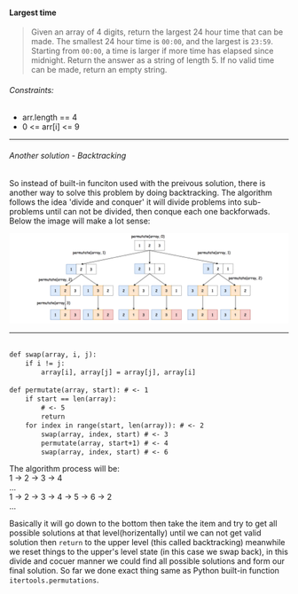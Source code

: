 #### Largest time
> Given an array of 4 digits, return the largest 24 hour time that can be made.
> The smallest 24 hour time is `00:00`, and the largest is `23:59`.  Starting from `00:00`, a time is larger if more time has elapsed since midnight.
> Return the answer as a string of length 5.  If no valid time can be made, return an empty string.

###### Constraints:
- arr.length == 4
- 0 <= arr[i] <= 9
---

###### Another solution - Backtracking

So instead of built-in funciton used with the preivous solution, there is another way to solve this problem by doing backtracking.
The algorithm follows the idea 'divide and conquer' it will divide problems into sub-problems until can not be divided, then conque each one backforwads.
Below the image will make a lot sense:

![Upstream vs Origin](https://raw.githubusercontent.com/Seven-Bi/day_algorithm/master/Img/note_2.png)

---
<pre><code>
def swap(array, i, j):
    if i != j: 
        array[i], array[j] = array[j], array[i]

def permutate(array, start): # <- 1
    if start == len(array):  
        # <- 5
        return
    for index in range(start, len(array)): # <- 2
        swap(array, index, start) # <- 3
        permutate(array, start+1) # <- 4
        swap(array, index, start) # <- 6
</code></pre>
The algorithm process will be:  
    1 -> 2 -> 3 -> 4   
    ...  
    1 -> 2 -> 3 -> 4 -> 5 -> 6 -> 2  
    ...  

Basically it will go down to the bottom then take the item and try to get all possible solutions at that level(horizentally) until we can not get valid solution then `return` to the upper level (this called backtracking) meanwhile we reset things to the upper's level state (in this case we swap back), in this divide and cocuer manner we could find all possible solutions and form our final solution. So far we done exact thing same as Python built-in function `itertools.permutations`.
